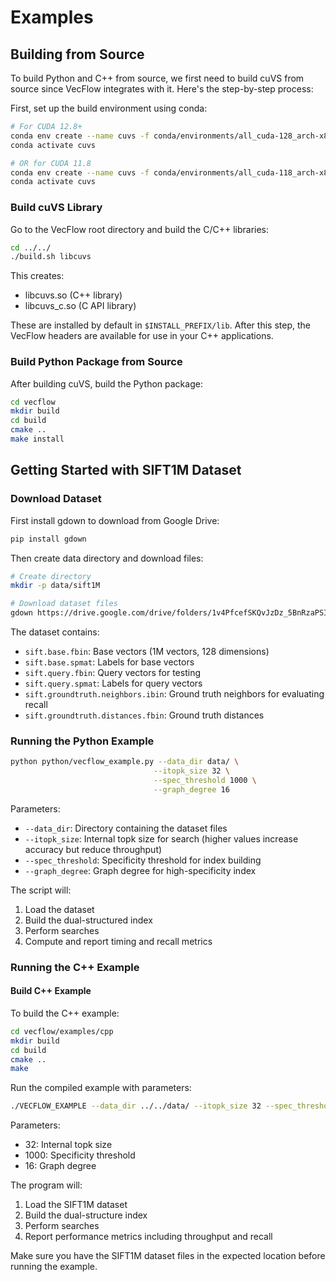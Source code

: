 # Examples

## Building from Source
To build Python and C++ from source, we first need to build cuVS from source since VecFlow integrates with it. Here's the step-by-step process:

First, set up the build environment using conda:

```bash
# For CUDA 12.8+
conda env create --name cuvs -f conda/environments/all_cuda-128_arch-x86_64.yaml
conda activate cuvs

# OR for CUDA 11.8
conda env create --name cuvs -f conda/environments/all_cuda-118_arch-x86_64.yaml
conda activate cuvs
```

### Build cuVS Library
Go to the VecFlow root directory and build the C/C++ libraries:

```bash
cd ../../
./build.sh libcuvs
```

This creates:
* libcuvs.so (C++ library)
* libcuvs_c.so (C API library)

These are installed by default in `$INSTALL_PREFIX/lib`. After this step, the VecFlow headers are available for use in your C++ applications.

### Build Python Package from Source
After building cuVS, build the Python package:

```bash
cd vecflow
mkdir build
cd build
cmake ..
make install
```

## Getting Started with SIFT1M Dataset

### Download Dataset

First install gdown to download from Google Drive:

```bash
pip install gdown
```

Then create data directory and download files:

```bash
# Create directory
mkdir -p data/sift1M

# Download dataset files
gdown https://drive.google.com/drive/folders/1v4PfcefSKQvJzDz_5BnRzaPSIk4CEQ_S?usp=sharing -O data/ --folder
```

The dataset contains:

* `sift.base.fbin`: Base vectors (1M vectors, 128 dimensions)
* `sift.base.spmat`: Labels for base vectors  
* `sift.query.fbin`: Query vectors for testing
* `sift.query.spmat`: Labels for query vectors
* `sift.groundtruth.neighbors.ibin`: Ground truth neighbors for evaluating recall
* `sift.groundtruth.distances.fbin`: Ground truth distances

### Running the Python Example

```bash
python python/vecflow_example.py --data_dir data/ \
                                --itopk_size 32 \
                                --spec_threshold 1000 \
                                --graph_degree 16
```

Parameters:

- `--data_dir`: Directory containing the dataset files
- `--itopk_size`: Internal topk size for search (higher values increase accuracy but reduce throughput)
- `--spec_threshold`: Specificity threshold for index building
- `--graph_degree`: Graph degree for high-specificity index

The script will:

1. Load the dataset
2. Build the dual-structured index
3. Perform searches 
4. Compute and report timing and recall metrics

### Running the C++ Example

#### Build C++ Example
To build the C++ example:

```bash
cd vecflow/examples/cpp
mkdir build
cd build
cmake ..
make
```

Run the compiled example with parameters:

```bash
./VECFLOW_EXAMPLE --data_dir ../../data/ --itopk_size 32 --spec_threshold 1000 --graph_degree 16
```

Parameters:

- 32: Internal topk size
- 1000: Specificity threshold
- 16: Graph degree

The program will:

1. Load the SIFT1M dataset
2. Build the dual-structure index
3. Perform searches
4. Report performance metrics including throughput and recall

Make sure you have the SIFT1M dataset files in the expected location before running the example.

